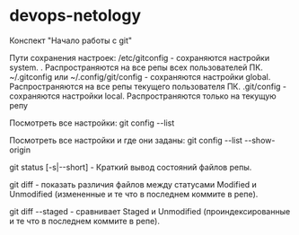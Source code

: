 # devops-netology

Конспект "Начало работы с git"

Пути сохранения настроек:
/etc/gitconfig - сохраняются настройки system. . Распространяются на все репы всех пользователей ПК.
~/.gitconfig или ~/.config/git/config - сохраняются настройки global. Распространяются на все репы текущего пользователя ПК.
.git/config  - сохраняются настройки local. Распространяются только на текущую репу


Посмотреть все настройки:
git config --list

Посмотреть все настройки и где они заданы:
git config --list --show-origin

git status [-s|--short] - Краткий вывод состояний файлов репы.

git diff - показать различия файлов между статусами Modified и Unmodified (измененные и те что в последнем коммите в репе).

git diff --staged - сравнивает Staged и Unmodified (проиндексированные и те что в последнем коммите в репе).

